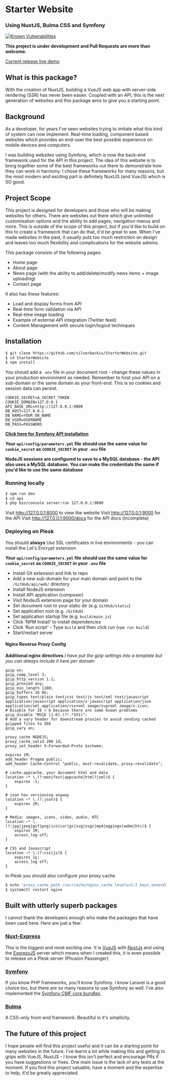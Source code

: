 # Starter Website
### Using NuxtJS, Bulma CSS and Symfony

[![Known Vulnerabilities](https://snyk.io/test/github/silverbackis/starterwebsite/badge.svg)](https://snyk.io/test/github/silverbackis/starterwebsite)

**This project is under development and Pull Requests are more than welcome.**

[Current release live demo](https://demo.starter.b-w.uk)

## What is this package?
With the creation of NuxtJS, building a VueJS web app with server-side rendering (SSR) has never been easier.
Coupled with an API, this is the next generation of websites and this package aims to give you a starting point.

## Background
As a developer, for years I've seen websites trying to imitate what this kind of system can now implement. Real-time
loading, component based websites which provides an end-user the best possible experience on mobile devices and computers.

I was building websites using Symfony, which is now the back-end framework used for the API in this project. The idea of this
website is to bring together some of the best frameworks out there to demonstrate how they can work in harmony. I chose
these frameworks for many reasons, but the most modern and exciting part is definitely NuxtJS (and VueJS) which is SO
good.

## Project Scope
This project is designed for developers and those who will be making websites for others. There are websites out there which
give unlimited customisation options and the ability to add pages, navigation menus and more. This is outside of the scope of
this project, but if you'd like to build on this to create a framework that can do that, it'd be great to see. When I've made
websites in the past, it usually puts too much restriction on design and leaves too much flexibility and complications for
the website admins.

This package consists of the following pages:
- Home page
- About page
- News page (with the ability to add/delete/modify news items + image uploading)
- Contact page

It also has these features:
- Load and display forms from API
- Real-time form validation via API
- Real-time image loading
- Example of external API integration (Twitter feed)
- Content Management with secure login/logout techniques

## Installation
```bash
$ git clone https://github.com/silverbackis/StarterWebsite.git
$ cd StarterWebsite
$ npm install
```

You should add a `.env` file in your document root - change these values in your production environment as needed.
Remember to host your API on a sub-domain or the same domain as your front-end. This is so cookies and session data can persist.
```
COOKIE_SECRET=A_SECRET_TOKEN
COOKIE_DOMAIN=127.0.0.1
API_BASE_URL=http://127.0.0.1:9000
DB_HOST=127.0.0.1
DB_NAME=YOUR_DB_NAME
DB_USER=USERNAME
DB_PASS=PASSWORD
```

**[Click here for Symfony API installation](https://github.com/silverbackis/StarterWebsite/tree/master/api)**

**Your `api/config/parameters.yml` file should use the same value for `cookie_secret` as `COOKIE_SECRET` in your `.env` file**

**NodeJS sessions are configured to save to a MySQL database - the API also uses a MySQL database. You can make the credentials the same if you'd like to use the same database**

### Running locally
```bash
$ npm run dev
$ cd api
$ php bin/console server:run 127.0.0.1:9000
```
Visit http://127.0.0.1:8000 to view the website
Visit http://127.0.0.1:9000 for the API
Visit http://127.0.0.1:9000/docs for the API docs (incomplete)

### Deploying on Plesk
You should **always** Use SSL certificates in live environments - you can install the Let's Encrypt extension

**Your `api/config/parameters.yml` file should use the same value for `cookie_secret` as `COOKIE_SECRET` in your `.env` file**
- Install Git extension and link to repo
- Add a new sub-domain for your main domain and point to the `/GitHub/api/web/` directory
- Install NodeJS extension
- Install API application (composer)
- Visit NodeJS extension page for your domain
- Set document root to your static dir (e.g. `GitHub/static`)
- Set application root (e.g. `/GitHub`)
- Set application startup file (e.g. `build/main.js`)
- Click 'NPM Install' to install dependencies
- Click 'Run script' - Type `build` and then click run (`npm run build`)
- Start/restart server


#### Nginx Reverse Proxy Config
**Additional nginx directives**
_I have put the gzip settings into a template but you can always include it here per domain_
```
gzip on;
gzip_comp_level 3;
gzip_http_version 1.1;
gzip_proxied any;
gzip_min_length 1100;
gzip_buffers 16 8k;
gzip_types text/plain text/css text/js text/xml text/javascript application/javascript application/x-javascript application/json application/xml application/rss+xml image/svg+xml image/x-icon;
# Disable for IE < 6 because there are some known problems
gzip_disable "MSIE [1-6].(?!.*SV1)";
# Add a vary header for downstream proxies to avoid sending cached gzipped files to IE6
gzip_vary on;

proxy_cache NODEJS;
proxy_cache_valid 200 1d;
proxy_set_header X-Forwarded-Proto $scheme;

expires 1M;
add_header Pragma public;
add_header Cache-Control "public, must-revalidate, proxy-revalidate";

# cache.appcache, your document html and data
location ~* \.(?:manifest|appcache|html?|xml)$ {
	expires -1;
}

# json has versioning anyway
location ~* \.(?:json)$ {
	expires 1M;
}

# Media: images, icons, video, audio, HTC
location ~* \.(?:jpg|jpeg|gif|png|ico|cur|gz|svg|svgz|mp4|ogg|ogv|webm|htc)$ {
	expires 1M;
	access_log off;
}

# CSS and Javascript
location ~* \.(?:css|js)$ {
	expires 1y;
	access_log off;
}
```

In Plesk you should also configure your proxy cache
```bash
$ echo 'proxy_cache_path /var/cache/nginx_cache levels=1:2 keys_zone=VUEJS:10m inactive=24h max_size=1g;' >> /etc/nginx/conf.d/proxy_cache.conf
$ systemctl restart nginx
```


## Built with utterly superb packages
I cannot thank the developers enough who make the packages that have been used here. Here are just a few:
### [Nuxt-Express](https://github.com/nuxt-community/express-template) 
This is the biggest and most exciting one. It is [VueJS](https://vuejs.org/) with [NuxtJs](https://nuxtjs.org/) and using the [ExpressJS](https://expressjs.com/)
server which means when I created this, it is even possible to release on a Plesk server (Phusion Passenger)

### [Symfony](https://symfony.com/)
If you know PHP frameworks, you'll know Symfony. I know Laravel is a good choice too, but there are so many reasons to use Symfony
as well. I've also implemented the [Symfony CMF core bundles](http://symfony.com/doc/current/cmf/cookbook/editions/cmf_core.html).

### [Bulma](http://bulma.io/)
A CSS-only front-end framework. Beautiful in it's simplicity.

## The future of this project
I hope people will find this project useful and it can be a starting point for many websites in the future. I've learnt
a lot while making this and getting to grips with VueJS, NuxtJS - I know this isn't perfect and encourage PRs if you
have suggestions or fixes. One main issue is the lack of any tests at the moment. If you find this project valuable,
have a moment and the expertise to help, it'd be greatly appreciated.